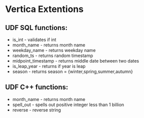 Vertica Extentions
==================


UDF SQL functions:
------------------
  * is_int              - validates if int
  * month_name          - returns month name
  * weekday_name        - returns weekday name
  * random_ts           - returns random timestamp
  * midpoint_timestamp  - returns middle date between two dates
  * is_leap_year        - returns if year is leap
  * season              - returns season = {winter,spring,summer,autumn} 



UDF C++ functions:
------------------
  * month_name          - returns month name
  * spell_out           - spells out positive integer less than 1 billion 
  * reverse             - reverse string
